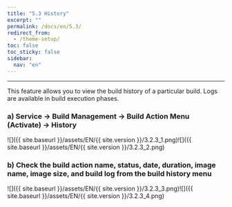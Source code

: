 ```yaml
---
title: "5.3 History"
excerpt: ""
permalink: /docs/en/5.3/
redirect_from:
  - /theme-setup/
toc: false
toc_sticky: false
sidebar:
  nav: "en"
---
```



---

This feature allows you to view the build history of a particular build. Logs are available in build execution phases.

### a\) Service → Build Management → Build Action Menu \(Activate\) → History
![]({{ site.baseurl }}/assets/EN/{{ site.version }}/3.2.3_1.png)![]({{ site.baseurl }}/assets/EN/{{ site.version }}/3.2.3_2.png)

### b\) Check the build action name, status, date, duration, image name, image size, and build log from the build history menu
![]({{ site.baseurl }}/assets/EN/{{ site.version }}/3.2.3_3.png)![]({{ site.baseurl }}/assets/EN/{{ site.version }}/3.2.3_4.png)

